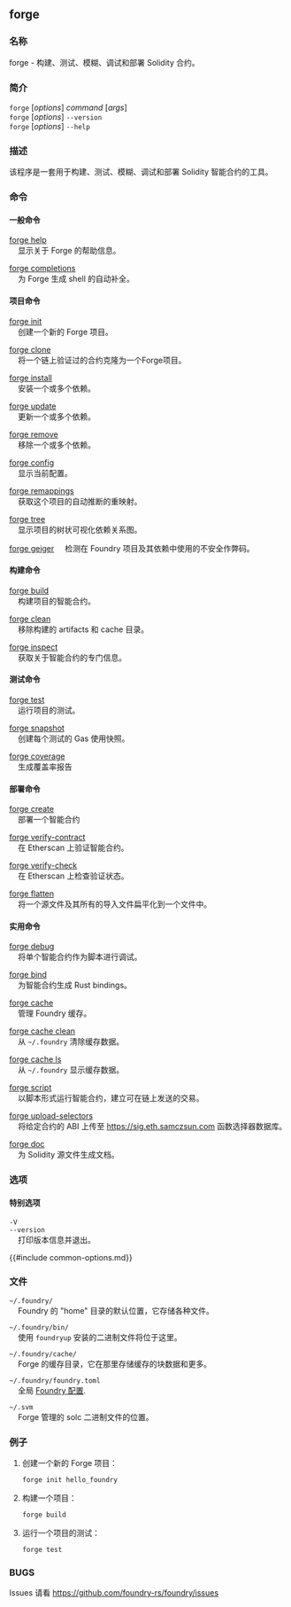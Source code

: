 ## forge

### 名称

forge - 构建、测试、模糊、调试和部署 Solidity 合约。

### 简介

`forge` [*options*] *command* [*args*]  
`forge` [*options*] `--version`  
`forge` [*options*] `--help`

### 描述

该程序是一套用于构建、测试、模糊、调试和部署 Solidity 智能合约的工具。

### 命令

#### 一般命令

[forge help](./forge-help.md)  
&nbsp;&nbsp;&nbsp;&nbsp;显示关于 Forge 的帮助信息。

[forge completions](./forge-completions.md)  
&nbsp;&nbsp;&nbsp;&nbsp;为 Forge 生成 shell 的自动补全。

#### 项目命令

[forge init](./forge-init.md)  
&nbsp;&nbsp;&nbsp;&nbsp;创建一个新的 Forge 项目。

[forge clone](./forge-clone.md)  
&nbsp;&nbsp;&nbsp;&nbsp;将一个链上验证过的合约克隆为一个Forge项目。

[forge install](./forge-install.md)  
&nbsp;&nbsp;&nbsp;&nbsp;安装一个或多个依赖。

[forge update](./forge-update.md)  
&nbsp;&nbsp;&nbsp;&nbsp;更新一个或多个依赖。

[forge remove](./forge-remove.md)  
&nbsp;&nbsp;&nbsp;&nbsp;移除一个或多个依赖。

[forge config](./forge-config.md)  
&nbsp;&nbsp;&nbsp;&nbsp;显示当前配置。

[forge remappings](./forge-remappings.md)  
&nbsp;&nbsp;&nbsp;&nbsp;获取这个项目的自动推断的重映射。

[forge tree](./forge-tree.md)  
&nbsp;&nbsp;&nbsp;&nbsp;显示项目的树状可视化依赖关系图。

[forge geiger](./forge-geiger.md)
&nbsp;&nbsp;&nbsp;&nbsp;检测在 Foundry 项目及其依赖中使用的不安全作弊码。

#### 构建命令

[forge build](./forge-build.md)  
&nbsp;&nbsp;&nbsp;&nbsp;构建项目的智能合约。

[forge clean](./forge-clean.md)  
&nbsp;&nbsp;&nbsp;&nbsp;移除构建的 artifacts 和 cache 目录。

[forge inspect](./forge-inspect.md)  
&nbsp;&nbsp;&nbsp;&nbsp;获取关于智能合约的专门信息。

#### 测试命令

[forge test](./forge-test.md)  
&nbsp;&nbsp;&nbsp;&nbsp;运行项目的测试。

[forge snapshot](./forge-snapshot.md)  
&nbsp;&nbsp;&nbsp;&nbsp;创建每个测试的 Gas 使用快照。

[forge coverage](./forge-coverage.md)  
&nbsp;&nbsp;&nbsp;&nbsp;生成覆盖率报告

#### 部署命令

[forge create](./forge-create.md)  
&nbsp;&nbsp;&nbsp;&nbsp;部署一个智能合约

[forge verify-contract](./forge-verify-contract.md)  
&nbsp;&nbsp;&nbsp;&nbsp;在 Etherscan 上验证智能合约。

[forge verify-check](./forge-verify-check.md)  
&nbsp;&nbsp;&nbsp;&nbsp;在 Etherscan 上检查验证状态。

[forge flatten](./forge-flatten.md)  
&nbsp;&nbsp;&nbsp;&nbsp;将一个源文件及其所有的导入文件扁平化到一个文件中。

#### 实用命令

[forge debug](./forge-debug.md)  
&nbsp;&nbsp;&nbsp;&nbsp;将单个智能合约作为脚本进行调试。

[forge bind](./forge-bind.md)  
&nbsp;&nbsp;&nbsp;&nbsp;为智能合约生成 Rust bindings。

[forge cache](./forge-cache.md)  
&nbsp;&nbsp;&nbsp;&nbsp;管理 Foundry 缓存。

[forge cache clean](./forge-cache-clean.md)  
&nbsp;&nbsp;&nbsp;&nbsp;从 ``~/.foundry`` 清除缓存数据。

[forge cache ls](./forge-cache-ls.md)  
&nbsp;&nbsp;&nbsp;&nbsp;从 ``~/.foundry`` 显示缓存数据。

[forge script](./forge-script.md)  
&nbsp;&nbsp;&nbsp;&nbsp;以脚本形式运行智能合约，建立可在链上发送的交易。

[forge upload-selectors](./forge-upload-selectors.md)  
&nbsp;&nbsp;&nbsp;&nbsp;将给定合约的 ABI 上传至 https://sig.eth.samczsun.com 函数选择器数据库。

[forge doc](./forge-doc.md)  
&nbsp;&nbsp;&nbsp;&nbsp;为 Solidity 源文件生成文档。

### 选项

#### 特别选项

`-V`  
`--version`  
&nbsp;&nbsp;&nbsp;&nbsp;打印版本信息并退出。

{{#include common-options.md}}

### 文件

`~/.foundry/`  
&nbsp;&nbsp;&nbsp;&nbsp;Foundry 的 "home" 目录的默认位置，它存储各种文件。

`~/.foundry/bin/`  
&nbsp;&nbsp;&nbsp;&nbsp;使用 `foundryup` 安装的二进制文件将位于这里。

`~/.foundry/cache/`  
&nbsp;&nbsp;&nbsp;&nbsp;Forge 的缓存目录，它在那里存储缓存的块数据和更多。

`~/.foundry/foundry.toml`  
&nbsp;&nbsp;&nbsp;&nbsp;全局 [Foundry 配置](../config/overview.md).

`~/.svm`  
&nbsp;&nbsp;&nbsp;&nbsp;Forge 管理的 solc 二进制文件的位置。

### 例子

1. 创建一个新的 Forge 项目：
    ```sh
    forge init hello_foundry
    ```

2. 构建一个项目：
    ```sh
    forge build
    ```

3. 运行一个项目的测试：
    ```sh
    forge test
    ```

### BUGS

Issues 请看 <https://github.com/foundry-rs/foundry/issues> 
